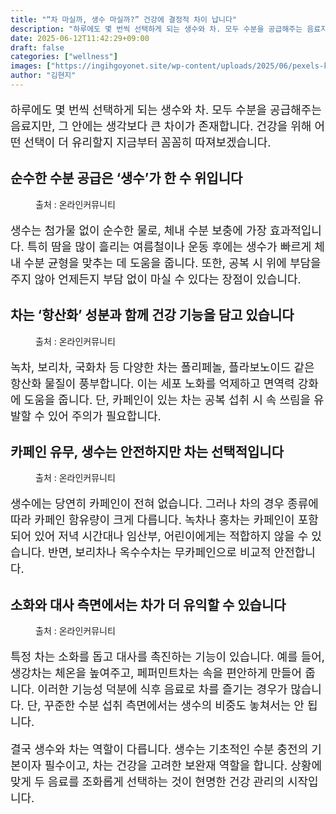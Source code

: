 ```yaml
---
title: "“차 마실까, 생수 마실까?” 건강에 결정적 차이 납니다"
description: "하루에도 몇 번씩 선택하게 되는 생수와 차. 모두 수분을 공급해주는 음료지만, 그 안에는 생각보다 큰 차이가 존재합니다. 건강을 위해 어떤 선택이 더 유리할지 지금부터 꼼꼼히 따져보겠습니다."
date: 2025-06-12T11:42:29+09:00
draft: false
categories: ["wellness"]
images: ["https://ingihgoyonet.site/wp-content/uploads/2025/06/pexels-kampus-6298338-1024x684.jpg", "https://ingihgoyonet.site/wp-content/uploads/2025/06/pexels-polina-tankilevitch-3735470-683x1024.jpg", "https://ingihgoyonet.site/wp-content/uploads/2025/06/pexels-hasanalbari-1493080-1024x683.jpg", "https://ingihgoyonet.site/wp-content/uploads/2025/06/pexels-ecter-504261647-16122311-1024x683.jpg"]
author: "김현지"
---
```


<p style="font-size:18px">하루에도 몇 번씩 선택하게 되는 생수와 차. 모두 수분을 공급해주는 음료지만, 그 안에는 생각보다 큰 차이가 존재합니다. 건강을 위해 어떤 선택이 더 유리할지 지금부터 꼼꼼히 따져보겠습니다.</p> <h2 >순수한 수분 공급은 ‘생수’가 한 수 위입니다</h2> <figure ><img src="https://ingihgoyonet.site/wp-content/uploads/2025/06/pexels-kampus-6298338-1024x684.jpg" alt="" style="aspect-ratio:16/9;object-fit:cover"/><figcaption >출처 : 온라인커뮤니티</figcaption></figure> <p style="font-size:18px">생수는 첨가물 없이 순수한 물로, 체내 수분 보충에 가장 효과적입니다. 특히 땀을 많이 흘리는 여름철이나 운동 후에는 생수가 빠르게 체내 수분 균형을 맞추는 데 도움을 줍니다. 또한, 공복 시 위에 부담을 주지 않아 언제든지 부담 없이 마실 수 있다는 장점이 있습니다.</p> <h2 >차는 ‘항산화’ 성분과 함께 건강 기능을 담고 있습니다</h2> <figure ><img src="https://ingihgoyonet.site/wp-content/uploads/2025/06/pexels-polina-tankilevitch-3735470-683x1024.jpg" alt="" style="aspect-ratio:16/9;object-fit:cover"/><figcaption >출처 : 온라인커뮤니티</figcaption></figure> <p style="font-size:18px">녹차, 보리차, 국화차 등 다양한 차는 폴리페놀, 플라보노이드 같은 항산화 물질이 풍부합니다. 이는 세포 노화를 억제하고 면역력 강화에 도움을 줍니다. 단, 카페인이 있는 차는 공복 섭취 시 속 쓰림을 유발할 수 있어 주의가 필요합니다.</p> <h2 >카페인 유무, 생수는 안전하지만 차는 선택적입니다</h2> <figure ><img src="https://ingihgoyonet.site/wp-content/uploads/2025/06/pexels-hasanalbari-1493080-1024x683.jpg" alt="" style="aspect-ratio:16/9;object-fit:cover"/><figcaption >출처 : 온라인커뮤니티</figcaption></figure> <p style="font-size:18px">생수에는 당연히 카페인이 전혀 없습니다. 그러나 차의 경우 종류에 따라 카페인 함유량이 크게 다릅니다. 녹차나 홍차는 카페인이 포함되어 있어 저녁 시간대나 임산부, 어린이에게는 적합하지 않을 수 있습니다. 반면, 보리차나 옥수수차는 무카페인으로 비교적 안전합니다.</p> <h2 >소화와 대사 측면에서는 차가 더 유익할 수 있습니다</h2> <figure ><img src="https://ingihgoyonet.site/wp-content/uploads/2025/06/pexels-ecter-504261647-16122311-1024x683.jpg" alt="" style="aspect-ratio:16/9;object-fit:cover"/><figcaption >출처 : 온라인커뮤니티</figcaption></figure> <p style="font-size:18px">특정 차는 소화를 돕고 대사를 촉진하는 기능이 있습니다. 예를 들어, 생강차는 체온을 높여주고, 페퍼민트차는 속을 편안하게 만들어 줍니다. 이러한 기능성 덕분에 식후 음료로 차를 즐기는 경우가 많습니다. 단, 꾸준한 수분 섭취 측면에서는 생수의 비중도 놓쳐서는 안 됩니다.</p> <p style="font-size:18px">결국 생수와 차는 역할이 다릅니다. 생수는 기초적인 수분 충전의 기본이자 필수이고, 차는 건강을 고려한 보완재 역할을 합니다. 상황에 맞게 두 음료를 조화롭게 선택하는 것이 현명한 건강 관리의 시작입니다.</p>
